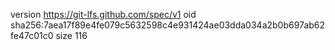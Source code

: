 version https://git-lfs.github.com/spec/v1
oid sha256:7aea17f89e4fe079c5632598c4e931424ae03dda034a2b0b697ab62fe47c01c0
size 116
